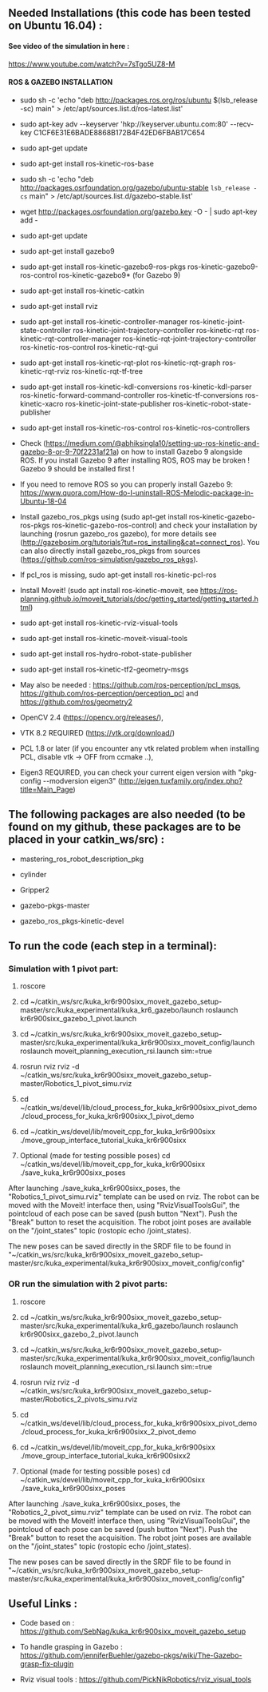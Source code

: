 ## Needed Installations (this code has been tested on Ubuntu 16.04) : 

#### See video of the simulation in here :

https://www.youtube.com/watch?v=7sTgo5UZ8-M

#### ROS & GAZEBO INSTALLATION

- sudo sh -c 'echo "deb http://packages.ros.org/ros/ubuntu $(lsb_release -sc) main" > /etc/apt/sources.list.d/ros-latest.list'

- sudo apt-key adv --keyserver 'hkp://keyserver.ubuntu.com:80' --recv-key C1CF6E31E6BADE8868B172B4F42ED6FBAB17C654

- sudo apt-get update

- sudo apt-get install ros-kinetic-ros-base

- sudo sh -c 'echo "deb http://packages.osrfoundation.org/gazebo/ubuntu-stable `lsb_release -cs` main" > /etc/apt/sources.list.d/gazebo-stable.list'

- wget http://packages.osrfoundation.org/gazebo.key -O - | sudo apt-key add -

- sudo apt-get update

- sudo apt-get install gazebo9

- sudo apt-get install ros-kinetic-gazebo9-ros-pkgs ros-kinetic-gazebo9-ros-control ros-kinetic-gazebo9* (for Gazebo 9)

- sudo apt-get install ros-kinetic-catkin

- sudo apt-get install rviz

- sudo apt-get install ros-kinetic-controller-manager ros-kinetic-joint-state-controller ros-kinetic-joint-trajectory-controller ros-kinetic-rqt ros-kinetic-rqt-controller-manager ros-kinetic-rqt-joint-trajectory-controller ros-kinetic-ros-control ros-kinetic-rqt-gui

- sudo apt-get install ros-kinetic-rqt-plot ros-kinetic-rqt-graph ros-kinetic-rqt-rviz ros-kinetic-rqt-tf-tree

- sudo apt-get install ros-kinetic-kdl-conversions ros-kinetic-kdl-parser ros-kinetic-forward-command-controller ros-kinetic-tf-conversions ros-kinetic-xacro ros-kinetic-joint-state-publisher ros-kinetic-robot-state-publisher

- sudo apt-get install ros-kinetic-ros-control ros-kinetic-ros-controllers

- Check (https://medium.com/@abhiksingla10/setting-up-ros-kinetic-and-gazebo-8-or-9-70f2231af21a) on how to install Gazebo 9 alongside ROS. If you install Gazebo 9 after installing ROS, ROS may be broken ! Gazebo 9 should be installed first !

- If you need to remove ROS so you can properly install Gazebo 9: https://www.quora.com/How-do-I-uninstall-ROS-Melodic-package-in-Ubuntu-18-04

- Install gazebo_ros_pkgs using (sudo apt-get install ros-kinetic-gazebo-ros-pkgs ros-kinetic-gazebo-ros-control) and check your installation by launching (rosrun gazebo_ros gazebo), for more details see (http://gazebosim.org/tutorials?tut=ros_installing&cat=connect_ros). You can also directly install gazebo_ros_pkgs from sources (https://github.com/ros-simulation/gazebo_ros_pkgs).

- If pcl_ros is missing, sudo apt-get install ros-kinetic-pcl-ros

- Install Moveit! (sudo apt install ros-kinetic-moveit, see https://ros-planning.github.io/moveit_tutorials/doc/getting_started/getting_started.html)

- sudo apt-get install ros-kinetic-rviz-visual-tools

- sudo apt-get install ros-kinetic-moveit-visual-tools

- sudo apt-get install ros-hydro-robot-state-publisher

- sudo apt-get install ros-kinetic-tf2-geometry-msgs

- May also be needed : https://github.com/ros-perception/pcl_msgs, https://github.com/ros-perception/perception_pcl and https://github.com/ros/geometry2

- OpenCV 2.4 (https://opencv.org/releases/), 

- VTK 8.2 REQUIRED (https://vtk.org/download/)

- PCL 1.8 or later (if you encounter any vtk related problem when installing PCL, disable vtk -> OFF from ccmake ..), 

- Eigen3 REQUIRED, you can check your current eigen version with "pkg-config --modversion eigen3" (http://eigen.tuxfamily.org/index.php?title=Main_Page) 










## The following packages are also needed (to be found on my github, these packages are to be placed in your catkin_ws/src) : 

- mastering_ros_robot_description_pkg

- cylinder

- Gripper2

- gazebo-pkgs-master

- gazebo_ros_pkgs-kinetic-devel









## To run the code (each step in a terminal): 

### Simulation with 1 pivot part: 

1. roscore

2. cd ~/catkin_ws/src/kuka_kr6r900sixx_moveit_gazebo_setup-master/src/kuka_experimental/kuka_kr6_gazebo/launch
roslaunch kr6r900sixx_gazebo_1_pivot.launch

3. cd ~/catkin_ws/src/kuka_kr6r900sixx_moveit_gazebo_setup-master/src/kuka_experimental/kuka_kr6r900sixx_moveit_config/launch
roslaunch moveit_planning_execution_rsi.launch sim:=true 

4. rosrun rviz rviz -d ~/catkin_ws/src/kuka_kr6r900sixx_moveit_gazebo_setup-master/Robotics_1_pivot_simu.rviz

5. cd ~/catkin_ws/devel/lib/cloud_process_for_kuka_kr6r900sixx_pivot_demo
./cloud_process_for_kuka_kr6r900sixx_1_pivot_demo

6. cd ~/catkin_ws/devel/lib/moveit_cpp_for_kuka_kr6r900sixx
./move_group_interface_tutorial_kuka_kr6r900sixx 

7. Optional (made for testing possible poses)
cd ~/catkin_ws/devel/lib/moveit_cpp_for_kuka_kr6r900sixx
./save_kuka_kr6r900sixx_poses 

After launching ./save_kuka_kr6r900sixx_poses, the "Robotics_1_pivot_simu.rviz" template can be used on rviz. 
The robot can be moved with the Moveit! interface then, using "RvizVisualToolsGui", the pointcloud of each pose can be saved (push button "Next"). Push the "Break" button to reset the acquisition. The robot joint poses are available on the "/joint_states" topic (rostopic echo /joint_states). 

The new poses can be saved directly in the SRDF file to be found in "~/catkin_ws/src/kuka_kr6r900sixx_moveit_gazebo_setup-master/src/kuka_experimental/kuka_kr6r900sixx_moveit_config/config"



### OR run the simulation with 2 pivot parts: 

1. roscore

2. cd ~/catkin_ws/src/kuka_kr6r900sixx_moveit_gazebo_setup-master/src/kuka_experimental/kuka_kr6_gazebo/launch
roslaunch kr6r900sixx_gazebo_2_pivot.launch

3. cd ~/catkin_ws/src/kuka_kr6r900sixx_moveit_gazebo_setup-master/src/kuka_experimental/kuka_kr6r900sixx_moveit_config/launch
roslaunch moveit_planning_execution_rsi.launch sim:=true 

4. rosrun rviz rviz -d ~/catkin_ws/src/kuka_kr6r900sixx_moveit_gazebo_setup-master/Robotics_2_pivots_simu.rviz

5. cd ~/catkin_ws/devel/lib/cloud_process_for_kuka_kr6r900sixx_pivot_demo
./cloud_process_for_kuka_kr6r900sixx_2_pivot_demo

6. cd ~/catkin_ws/devel/lib/moveit_cpp_for_kuka_kr6r900sixx
./move_group_interface_tutorial_kuka_kr6r900sixx2 

7. Optional (made for testing possible poses)
cd ~/catkin_ws/devel/lib/moveit_cpp_for_kuka_kr6r900sixx
./save_kuka_kr6r900sixx_poses 

After launching ./save_kuka_kr6r900sixx_poses, the "Robotics_2_pivot_simu.rviz" template can be used on rviz. 
The robot can be moved with the Moveit! interface then, using "RvizVisualToolsGui", the pointcloud of each pose can be saved (push button "Next"). Push the "Break" button to reset the acquisition. The robot joint poses are available on the "/joint_states" topic (rostopic echo /joint_states). 

The new poses can be saved directly in the SRDF file to be found in "~/catkin_ws/src/kuka_kr6r900sixx_moveit_gazebo_setup-master/src/kuka_experimental/kuka_kr6r900sixx_moveit_config/config"


## Useful Links : 

- Code based on : https://github.com/SebNag/kuka_kr6r900sixx_moveit_gazebo_setup

- To handle grasping in Gazebo : https://github.com/jenniferBuehler/gazebo-pkgs/wiki/The-Gazebo-grasp-fix-plugin

- Rviz visual tools : https://github.com/PickNikRobotics/rviz_visual_tools
